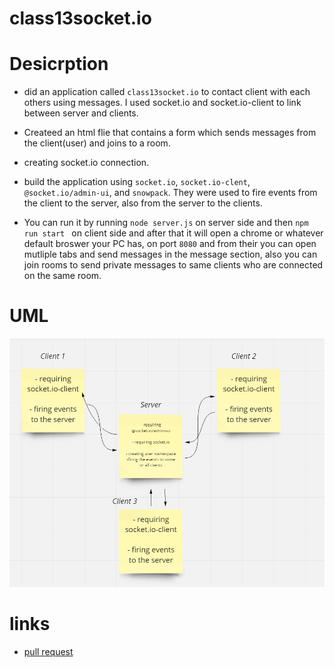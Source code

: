 # class13socket.io

# Desicrption
* did an application called `class13socket.io` to contact client with each others using messages. I used socket.io and socket.io-client to link between server and clients.

* Createed an html flie that contains a form which sends messages from the client(user) and joins to a room.

* creating socket.io connection.

* build the application using `socket.io`, `socket.io-clent`, `@socket.io/admin-ui`, and `snowpack`. They were used to fire events from the client to the server, also from the server to the clients. 

* You can run it by running `node server.js` on server side and then `npm run start ` on client side and after that it will open a chrome or whatever default broswer your PC has, on port `8080` and from their you can open mutliple tabs and send messages in the message section, also you can join rooms to send private messages to same clients who are connected on the same room.

# UML

![](./lab13.png)


# links

- [pull request]()
